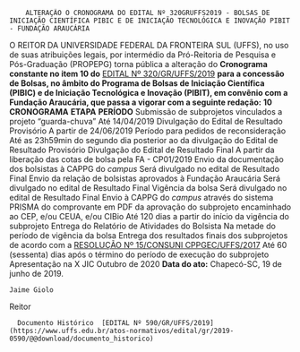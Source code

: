         ALTERAÇÃO O CRONOGRAMA DO EDITAL Nº 320GRUFFS2019 - BOLSAS DE INICIAÇÃO CIENTÍFICA PIBIC E DE INICIAÇÃO TECNOLÓGICA E INOVAÇÃO PIBIT - FUNDAÇÃO ARAUCÁRIA  

 O REITOR DA UNIVERSIDADE FEDERAL DA FRONTEIRA SUL (UFFS), no uso de suas atribuições legais, por intermédio da Pró-Reitoria de Pesquisa e Pós-Graduação (PROPEPG) torna pública a alteração do **Cronograma constante no item 10 do**  [EDITAL Nº 320/GR/UFFS/2019](https://www.uffs.edu.br/atos-normativos/edital/gr/2019-0320) **para a concessão de Bolsas, no âmbito do Programa de Bolsas de Iniciação Científica (PIBIC) e de Iniciação Tecnológica e Inovação (PIBIT), em convênio com a Fundação Araucária, que passa a vigorar com a seguinte redação:**  **10 CRONOGRAMA**     **ETAPA**   **PERÍODO**     Submissão de subprojetos vinculados a projeto “guarda-chuva”   Até 14/04/2019     Divulgação do Edital de Resultado Provisório   A partir de 24/06/2019     Período para pedidos de reconsideração   Até as 23h59min do segundo dia posterior ao da divulgação do Edital de Resultado Provisório     Divulgação do Edital de Resultado Final   A partir da liberação das cotas de bolsa pela FA - CP01/2019     Envio da documentação dos bolsistas à CAPPG do *campus*   Será divulgado no edital de Resultado Final     Envio da relação de bolsistas aprovados à Fundação Araucária   Será divulgado no edital de Resultado Final     Vigência da bolsa   Será divulgado no edital de Resultado Final     Envio à CAPPG do *campus*  através do sistema PRISMA do comprovante em PDF da aprovação do subprojeto encaminhado ao CEP, e/ou CEUA, e/ou CIBio   Até 120 dias a partir do início da vigência do subprojeto     Entrega do Relatório de Atividades do Bolsista   Na metade do período de vigência da bolsa     Entrega dos resultados finais dos subprojetos de acordo com a [RESOLUÇÃO Nº 15/CONSUNI CPPGEC/UFFS/2017](https://www.uffs.edu.br/atos-normativos/resolucao/consunicppgec/2017-0015)   Até 60 (sessenta) dias após o término do período de execução do subprojeto     Apresentação na X JIC   Outubro de 2020            **Data do ato:** Chapecó-SC, 19 de junho de 2019.   
 

    Jaime Giolo   
 Reitor 

      Documento Histórico  [EDITAL Nº 590/GR/UFFS/2019](https://www.uffs.edu.br/atos-normativos/edital/gr/2019-0590/@@download/documento_historico)     
      